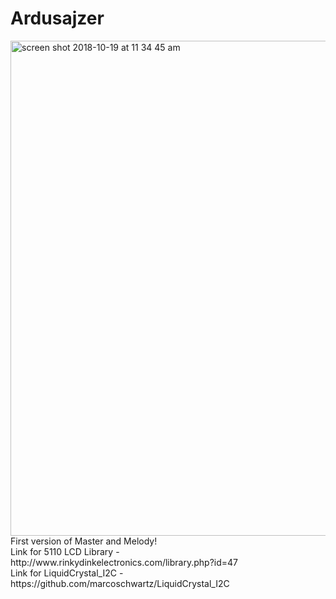 # Ardusajzer
<img width="792" alt="screen shot 2018-10-19 at 11 34 45 am" src="https://user-images.githubusercontent.com/20823082/47210386-17568700-d393-11e8-8de8-79988698f851.png">
First version of Master and Melody!<br/>
Link for 5110 LCD Library - http://www.rinkydinkelectronics.com/library.php?id=47 <br/>
Link for LiquidCrystal_I2C - https://github.com/marcoschwartz/LiquidCrystal_I2C
